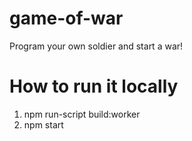 # game-of-war
Program your own soldier and start a war!

# How to run it locally
1. npm run-script build:worker
2. npm start

